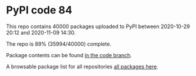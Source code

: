# PyPI code 84

This repo contains 40000 packages uploaded to PyPI between 
2020-10-29 20:12 and 2020-11-09 14:30.

The repo is 89% (35994/40000) complete.

Package contents can be found [in the code branch](https://github.com/pypi-data/pypi-mirror-84/tree/code/packages).

A browsable package list for all repositories [all packages here](https://pypi-data.github.io/website/repositories/pypi-mirror-84).


